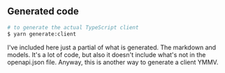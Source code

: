 ## Generated code
```bash
# to generate the actual TypeScript client
$ yarn generate:client
```

I've included here just a partial of what is generated.  The markdown and models.  It's a lot of code, but also it doesn't include what's not in the openapi.json file.  Anyway, this is another way to generate a client YMMV.
